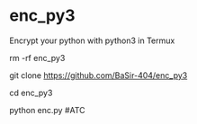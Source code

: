 # enc_py3
Encrypt your python with python3 in Termux

rm -rf enc_py3

git clone https://github.com/BaSir-404/enc_py3

cd enc_py3

python enc.py
#ATC
